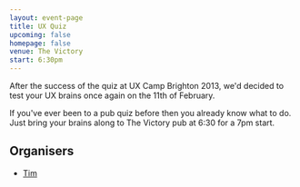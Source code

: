 ```yaml
---
layout: event-page
title: UX Quiz
upcoming: false
homepage: false
venue: The Victory
start: 6:30pm
---
```


After the success of the quiz at UX Camp Brighton 2013, we'd decided to test your UX brains once again on the 11th of February. 

If you've ever been to a pub quiz before then you already know what to do. Just bring your brains along to The Victory pub at 6:30 for a 7pm start.

## Organisers

- [Tim](http://uxbrighton.org.uk/about/#tim "")